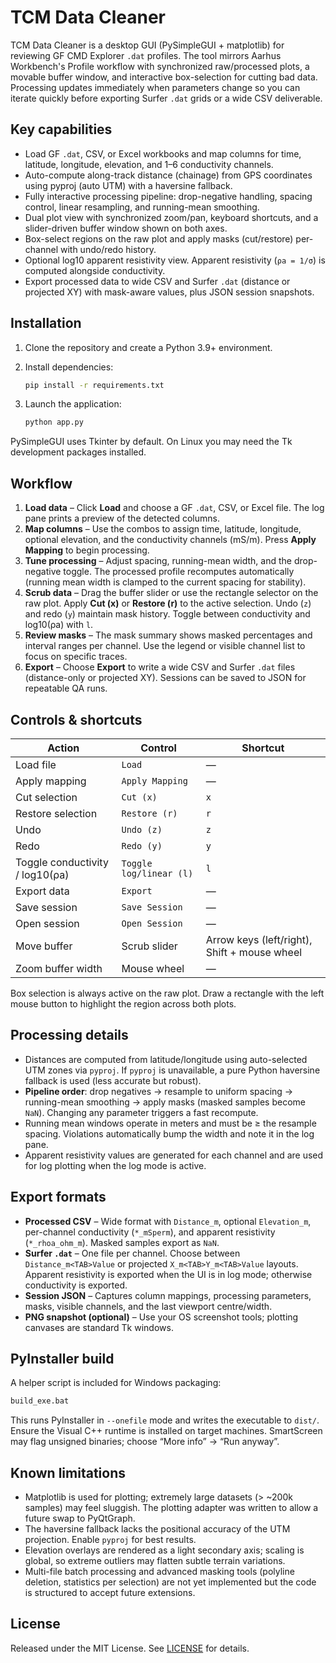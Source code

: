 # TCM Data Cleaner

TCM Data Cleaner is a desktop GUI (PySimpleGUI + matplotlib) for reviewing GF CMD Explorer `.dat` profiles. The tool mirrors Aarhus Workbench's Profile workflow with synchronized raw/processed plots, a movable buffer window, and interactive box-selection for cutting bad data. Processing updates immediately when parameters change so you can iterate quickly before exporting Surfer `.dat` grids or a wide CSV deliverable.

## Key capabilities

- Load GF `.dat`, CSV, or Excel workbooks and map columns for time, latitude, longitude, elevation, and 1–6 conductivity channels.
- Auto-compute along-track distance (chainage) from GPS coordinates using pyproj (auto UTM) with a haversine fallback.
- Fully interactive processing pipeline: drop-negative handling, spacing control, linear resampling, and running-mean smoothing.
- Dual plot view with synchronized zoom/pan, keyboard shortcuts, and a slider-driven buffer window shown on both axes.
- Box-select regions on the raw plot and apply masks (cut/restore) per-channel with undo/redo history.
- Optional log10 apparent resistivity view. Apparent resistivity (`ρa = 1/σ`) is computed alongside conductivity.
- Export processed data to wide CSV and Surfer `.dat` (distance or projected XY) with mask-aware values, plus JSON session snapshots.

## Installation

1. Clone the repository and create a Python 3.9+ environment.
2. Install dependencies:

   ```bash
   pip install -r requirements.txt
   ```

3. Launch the application:

   ```bash
   python app.py
   ```

PySimpleGUI uses Tkinter by default. On Linux you may need the Tk development packages installed.

## Workflow

1. **Load data** – Click **Load** and choose a GF `.dat`, CSV, or Excel file. The log pane prints a preview of the detected columns.
2. **Map columns** – Use the combos to assign time, latitude, longitude, optional elevation, and the conductivity channels (mS/m). Press **Apply Mapping** to begin processing.
3. **Tune processing** – Adjust spacing, running-mean width, and the drop-negative toggle. The processed profile recomputes automatically (running mean width is clamped to the current spacing for stability).
4. **Scrub data** – Drag the buffer slider or use the rectangle selector on the raw plot. Apply **Cut (x)** or **Restore (r)** to the active selection. Undo (`z`) and redo (`y`) maintain mask history. Toggle between conductivity and log10(ρa) with `l`.
5. **Review masks** – The mask summary shows masked percentages and interval ranges per channel. Use the legend or visible channel list to focus on specific traces.
6. **Export** – Choose **Export** to write a wide CSV and Surfer `.dat` files (distance-only or projected XY). Sessions can be saved to JSON for repeatable QA runs.

## Controls & shortcuts

| Action | Control | Shortcut |
|--------|---------|----------|
| Load file | `Load` | — |
| Apply mapping | `Apply Mapping` | — |
| Cut selection | `Cut (x)` | `x` |
| Restore selection | `Restore (r)` | `r` |
| Undo | `Undo (z)` | `z` |
| Redo | `Redo (y)` | `y` |
| Toggle conductivity / log10(ρa) | `Toggle log/linear (l)` | `l` |
| Export data | `Export` | — |
| Save session | `Save Session` | — |
| Open session | `Open Session` | — |
| Move buffer | Scrub slider | Arrow keys (left/right), Shift + mouse wheel |
| Zoom buffer width | Mouse wheel | — |

Box selection is always active on the raw plot. Draw a rectangle with the left mouse button to highlight the region across both plots.

## Processing details

- Distances are computed from latitude/longitude using auto-selected UTM zones via `pyproj`. If `pyproj` is unavailable, a pure Python haversine fallback is used (less accurate but robust).
- **Pipeline order**: drop negatives → resample to uniform spacing → running-mean smoothing → apply masks (masked samples become `NaN`). Changing any parameter triggers a fast recompute.
- Running mean windows operate in meters and must be ≥ the resample spacing. Violations automatically bump the width and note it in the log pane.
- Apparent resistivity values are generated for each channel and are used for log plotting when the log mode is active.

## Export formats

- **Processed CSV** – Wide format with `Distance_m`, optional `Elevation_m`, per-channel conductivity (`*_mSperm`), and apparent resistivity (`*_rhoa_ohm_m`). Masked samples export as `NaN`.
- **Surfer `.dat`** – One file per channel. Choose between `Distance_m<TAB>Value` or projected `X_m<TAB>Y_m<TAB>Value` layouts. Apparent resistivity is exported when the UI is in log mode; otherwise conductivity is exported.
- **Session JSON** – Captures column mappings, processing parameters, masks, visible channels, and the last viewport centre/width.
- **PNG snapshot (optional)** – Use your OS screenshot tools; plotting canvases are standard Tk windows.

## PyInstaller build

A helper script is included for Windows packaging:

```bat
build_exe.bat
```

This runs PyInstaller in `--onefile` mode and writes the executable to `dist/`. Ensure the Visual C++ runtime is installed on target machines. SmartScreen may flag unsigned binaries; choose “More info” → “Run anyway”.

## Known limitations

- Matplotlib is used for plotting; extremely large datasets (> ~200k samples) may feel sluggish. The plotting adapter was written to allow a future swap to PyQtGraph.
- The haversine fallback lacks the positional accuracy of the UTM projection. Enable `pyproj` for best results.
- Elevation overlays are rendered as a light secondary axis; scaling is global, so extreme outliers may flatten subtle terrain variations.
- Multi-file batch processing and advanced masking tools (polyline deletion, statistics per selection) are not yet implemented but the code is structured to accept future extensions.

## License

Released under the MIT License. See [LICENSE](LICENSE) for details.
